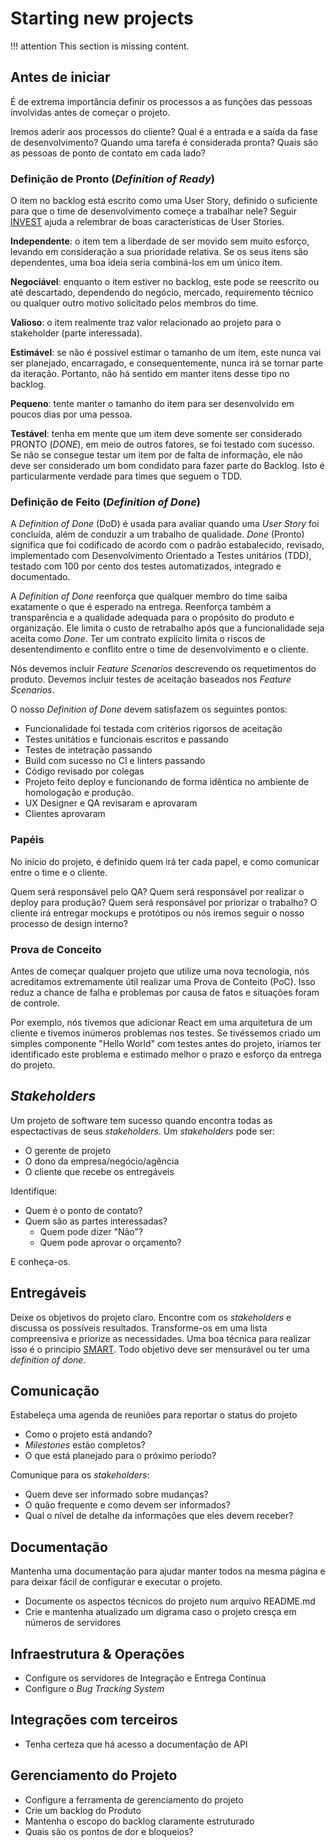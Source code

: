# Starting new projects

!!! attention
    This section is missing content.

## Antes de iniciar

É de extrema importância definir os processos a as funções das pessoas involvidas antes de começar o projeto.

Iremos aderir aos processos do cliente? Qual é a entrada e a saída da fase de desenvolvimento? Quando uma tarefa é considerada pronta? Quais são as pessoas de ponto de contato em cada lado?

### Definição de Pronto (_Definition of Ready_)

O item no backlog está escrito como uma User Story, definido o suficiente para que o time de desenvolvimento começe a trabalhar nele? Seguir [INVEST](https://www.agilealliance.org/glossary/invest) ajuda a relembrar de boas características de User Stories.

**Independente**: o item tem a liberdade de ser movido sem muito esforço, levando em consideração a sua prioridade relativa. Se os seus itens são dependentes, uma boa ideia seria combiná-los em um único item.

**Negociável**: enquanto o item estiver no backlog, este pode se reescrito ou até descartado, dependendo do negócio, mercado, requiremento técnico ou qualquer outro motivo solicitado pelos membros do time.

**Valioso**: o item realmente traz valor relacionado ao projeto para o stakeholder (parte interessada).

**Estimável**: se não é possível estimar o tamanho de um item, este nunca vai ser planejado, encarragado, e consequentemente, nunca irá se tornar parte da iteração. Portanto, não há sentido em manter itens desse tipo no backlog.

**Pequeno**: tente manter o tamanho do item para ser desenvolvido em poucos dias por uma pessoa.

**Testável**: tenha em mente que um item deve somente ser considerado PRONTO (_DONE_), em meio de outros fatores, se foi testado com sucesso. Se não se consegue testar um item por de falta de informação, ele não deve ser considerado um bom condidato para fazer parte do Backlog. Isto é particularmente verdade para times que seguem o TDD.

### Definição de Feito (_Definition of Done_)

A _Definition of Done_ (DoD) é usada para avaliar quando uma _User Story_ foi concluída, além de conduzir a um trabalho de qualidade. _Done_ (Pronto) significa que foi codificado de acordo com o padrão estabalecido, revisado, implementado com Desenvolvimento Orientado a Testes unitários (TDD), testado com 100 por cento dos testes automatizados, integrado e documentado.

A _Definition of Done_ reenforça que qualquer membro do time saiba exatamente o que é esperado na entrega. Reenforça também a transparência e a qualidade adequada para o propósito do produto e organização. Ele limita o custo de retrabalho após que a funcionalidade seja aceita como _Done_. Ter um contrato explícito limita o riscos de desentendimento e conflito entre o time de desenvolvimento e o cliente.

Nós devemos incluir _Feature Scenarios_ descrevendo os requetimentos do produto. Devemos incluir testes de aceitação baseados nos _Feature Scenarios_.

O nosso _Definition of Done_ devem satisfazem os seguintes pontos:

* Funcionalidade foi testada com critérios rigorsos de aceitação
* Testes unitátios e funcionais escritos e passando
* Testes de intetração passando
* Build com sucesso no CI e linters passando
* Código revisado por colegas
* Projeto feito deploy e funcionando de forma idêntica no ambiente de homologação e produção.
* UX Designer e QA revisaram e aprovaram
* Clientes aprovaram

### Papéis

No início do projeto, é definido quem irá ter cada papel, e como comunicar entre o time e o cliente.

Quem será responsável pelo QA? Quem será responsável por realizar o deploy para produção? Quem será responsável por priorizar o trabalho? O cliente irá entregar mockups e protótipos ou nós iremos seguir o nosso processo de design interno?

### Prova de Conceito

Antes de começar qualquer projeto que utilize uma nova tecnologia, nós acreditamos extremamente útil realizar uma Prova de Conteito (PoC). Isso reduz a chance de falha e problemas por causa de fatos e situações foram de controle.

Por exemplo, nós tivemos que adicionar React em uma arquitetura de um cliente e tivemos inúmeros problemas nos testes. Se tivéssemos criado um simples componente "Hello World" com testes antes do projeto, iríamos ter identificado este problema e estimado melhor o prazo e esforço da entrega do projeto.

## _Stakeholders_

Um projeto de software tem sucesso quando encontra todas as espectactivas de seus  _stakeholders_. Um _stakeholders_ pode ser:

- O gerente de projeto
- O dono da empresa/negócio/agência
- O cliente que recebe os entregáveis

Identifique:

- Quem é o ponto de contato?
- Quem são as partes interessadas?
  - Quem pode dizer "Não"?
  - Quem pode aprovar o orçamento?

E conheça-os.

## Entregáveis

Deixe os objetivos do projeto claro. Encontre com os _stakeholders_ e discussa os possíveis resultados. Transforme-os em uma lista compreensiva e priorize as necessidades. Uma boa técnica para realizar isso é o princípio [SMART](https://en.wikipedia.org/wiki/SMART_criteria). Todo objetivo deve ser mensurável ou ter uma _definition of done_.

## Comunicação

Estabeleça uma agenda de reuniões para reportar o status do projeto

- Como o projeto está andando?
- _Milestones_ estão completos?
- O que está planejado para o próximo período?

Comunique para os _stakeholders_:

- Quem deve ser informado sobre mudanças?
- O quão frequente e como devem ser informados?
- Qual o nível de detalhe da informações que eles devem receber?

## Documentação

Mantenha uma documentação para ajudar manter todos na mesma página e para deixar fácil de configurar e executar o projeto.

- Documente os aspectos técnicos do projeto num arquivo README.md
- Crie e mantenha atualizado um digrama caso o projeto cresça em números de servidores

## Infraestrutura & Operações

- Configure os servidores de Integração e Entrega Contínua
- Configure o _Bug Tracking System_

## Integrações com terceiros

- Tenha certeza que há acesso a documentação de API

## Gerenciamento do Projeto

- Configure a ferramenta de gerenciamento do projeto
- Crie um backlog do Produto
- Mantenha o escopo do backlog claramente estruturado
- Quais são os pontos de dor e bloqueios?
